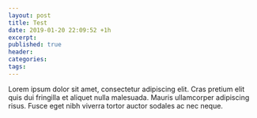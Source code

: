 ```yaml
---
layout: post
title: Test
date: 2019-01-20 22:09:52 +1h
excerpt:
published: true
header:
categories: 
tags: 
---
```

Lorem ipsum dolor sit amet, consectetur adipiscing elit. Cras pretium elit quis dui fringilla et aliquet nulla malesuada. Mauris ullamcorper adipiscing risus. Fusce eget nibh viverra tortor auctor sodales ac nec neque. 